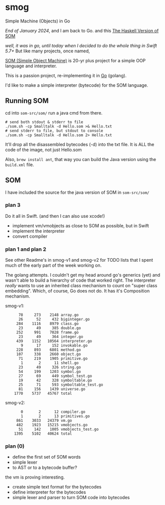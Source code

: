 # smog

Simple Machine (Objects) in Go

_End of January 2024_, and I am back to Go.
and this [The Haskell Version of SOM](https://dspace.cvut.cz/bitstream/handle/10467/109352/F8-BP-2023-Riha-Filip-thesis.pdf)

_well, it *was* in go, until today when I decided to do the whole thing in Swift 5.7+_ But like many projects, once named, 

[SOM (Simple Object Machine)](http://som-st.github.io) is 20-yr plus project for a simple OOP language and interpreter.

This is a passion project, re-implementing it in [Go](https://go.dev) (golang).

I'd like to make a simple interpreter (bytecode) for the SOM language.

## Running SOM

cd into `som-src/som/`
run a java cmd from there.

```
# send both stdout & stderr to file
./som.sh -cp Smalltalk -d Hello.som >& Hello.txt
# send stderr to file, but stdout to console
./som.sh -cp Smalltalk -d Hello.som 2> Hello.txt
```

It'll drop all the disassembled bytecodes (-d) into the txt file.
It is ALL the code of the image, not just Hello.som

Also, `brew install ant`, that way you can build the Java version using the `build.xml` file.

## SOM

I have included the source for the java version of SOM in `som-src/som/`

### plan 3

Do it all in Swift. (and then I can also use xcode!)

- implement vm/vmobjects as close to SOM as possible, but in Swift
- implement the interpreter
- convert compiler

### plan 1 and plan 2

See other Readme's in smog-v1 and smog-v2 for TODO lists that I spent much of the early part of the week working on.

The golang attempts. I couldn't get my head around go's generics (yet) and wasn't able to build a hierarchy of code that worked right.
The interpreter *really* wants to use an inherited class mechanism to count on "super class embedding".
Which, of course, Go does not do. It has it's Composition mechanism.

smog-v1:
```
      78     273    2148 array.go
      26      52     432 biginteger.go
     284    1116    8979 class.go
      23      49     385 double.go
     252     991    7028 frame.go
      23      49     364 integer.go
     439    1152   10564 interpreter.go
       9      17     152 invokable.go
     228     893    6801 method.go
     107     338    2660 object.go
      71     219    1905 primitive.go
       1       2      11 shell.go
      23      49     326 string.go
      54     199    1203 symbol.go
      27      69     449 symbol_test.go
      19      42     328 symboltable.go
      25      71     593 symboltable_test.go
      81     156    1439 universe.go
    1770    5737   45767 total
```

smog-v2:

```
       0       2      12 compiler.go
       1       2      13 primitives.go
     861    3033   24379 vm.go
     482    1923   15215 vmobjects.go
      51     142    1005 vmobjects_test.go
    1395    5102   40624 total
```

### plan (0)

- define the first set of SOM words
- simple lexer
- to AST or to a bytecode buffer?

the vm is proving interesting.

- create simple text format for the bytecodes
- define interpreter for the bytecodes
- simple lexer and parser to turn SOM code into bytecodes